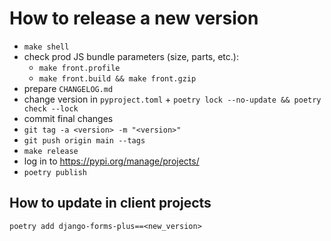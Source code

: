 # How to release a new version

- `make shell`
- check prod JS bundle parameters (size, parts, etc.):
    - `make front.profile`
    - `make front.build && make front.gzip`
- prepare `CHANGELOG.md`
- change version in `pyproject.toml` + `poetry lock --no-update && poetry check --lock`
- commit final changes
- `git tag -a <version> -m "<version>"`
- `git push origin main --tags`
- `make release`
- log in to https://pypi.org/manage/projects/
- `poetry publish`

## How to update in client projects

`poetry add django-forms-plus==<new_version>`

